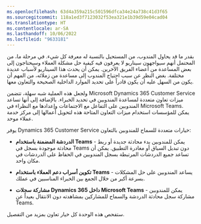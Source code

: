 ```yaml
---
ms.openlocfilehash: 63d4a359a215c501596dfca34e24a738c41d3f65
ms.sourcegitcommit: 118a1ed3f7123032f53ea321e1b39d59e04cad04
ms.translationtype: HT
ms.contentlocale: ar-SA
ms.lasthandoff: 10/06/2022
ms.locfileid: "9633181"
---
```

بقدر ما قد يحاول المندوب، من المستحيل بالنسبة له معرفة كل شيء. في مرحلة ما، من المحتمل أنهم سيواجهون سيناريو لا يعرفون فيه كيفية حل مشكلة العملاء وسيحتاجون إلى بعض المساعدة من أعضاء الفريق الآخرين. يمكن أن يحدث هذا السيناريو لأسباب عديدة مختلفة. بغض النظر عن سبب احتياج المندوب إلى مساعدة من زملائه، من المهم أن يكون من السهل عليه أن يكون قادراً على تحديد الموارد الداخلية الصحيحة والتعاون معها.

ولجعل هذه العملية شبه سهلة، تتضمن Microsoft Dynamics 365 Customer Service ميزات تعاون متعددة لمساعدة المندوبين في تحديد الخبراء. بالإضافة إلى أنها تساعد المندوبين على التفاعل مع الاجتماعات وإعدادها مع النظراء في Microsoft Teams. يمكن للمؤسسات استخدام ميزات التعاون المتاحة هذه لتحويل أعمالها إلى مركز خدمة عملاء موحد.

يوفر Dynamics 365 Customer Service خيارات متعددة للسماح للمندوبين بالتعاون:

-   **الدردشة المضمنة باستخدام Teams** - يمكن للمندوبين بدء محادثة جديدة أو ربط محادثة موجودة بسجل في Teams دون تبديل السياق أو مغادرة التطبيق. يمكن أن تساعد جميع الدردشات المرتبطة بسجل المندوبين في الحفاظ على الدردشات في مكان واحد.

-   **تكوين أسراب دعم العملاء باستخدام Teams** - يساعد المندوبين على حل المشكلات بسرعة أكبر من خلال الجمع بين الخبراء المناسبين في عملك.

-   **مشاركة سجلات Dynamics 365 داخل Microsoft Teams** - يمكن للمندوبين مشاركة سجل محادثة الدردشة والسماح للمشاركين بمشاهدته دون الانتقال بعيداً عن Teams.

ستفحص هذه الوحدة كل خيار تعاون بمزيد من التفصيل.
